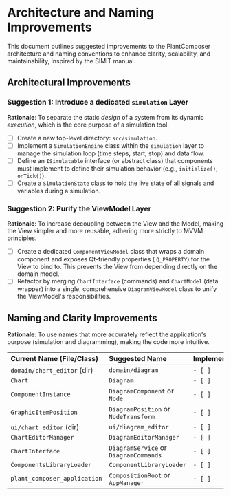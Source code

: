 # Architecture and Naming Improvements

This document outlines suggested improvements to the PlantComposer architecture and naming conventions to enhance
clarity, scalability, and maintainability, inspired by the SIMIT manual.

## Architectural Improvements

### Suggestion 1: Introduce a dedicated `simulation` Layer

**Rationale**: To separate the static *design* of a system from its dynamic *execution*, which is the core purpose of a
simulation tool.

- [ ] Create a new top-level directory: `src/simulation`.
- [ ] Implement a `SimulationEngine` class within the `simulation` layer to manage the simulation loop (time steps,
  start, stop) and data flow.
- [ ] Define an `ISimulatable` interface (or abstract class) that components must implement to define their simulation
  behavior (e.g., `initialize()`, `onTick()`).
- [ ] Create a `SimulationState` class to hold the live state of all signals and variables during a simulation.

### Suggestion 2: Purify the ViewModel Layer

**Rationale**: To increase decoupling between the View and the Model, making the View simpler and more reusable,
adhering more strictly to MVVM principles.

- [ ] Create a dedicated `ComponentViewModel` class that wraps a domain component and exposes Qt-friendly properties (
  `Q_PROPERTY`) for the View to bind to. This prevents the View from depending directly on the domain model.
- [ ] Refactor by merging `ChartInterface` (commands) and `ChartModel` (data wrapper) into a single, comprehensive
  `DiagramViewModel` class to unify the ViewModel's responsibilities.

## Naming and Clarity Improvements

**Rationale**: To use names that more accurately reflect the application's purpose (simulation and diagramming), making
the code more intuitive.

| Current Name (File/Class)    | Suggested Name                        | Implemented |
|:-----------------------------|:--------------------------------------|:------------|
| `domain/chart_editor` (dir)  | `domain/diagram`                      | `- [ ]`     |
| `Chart`                      | `Diagram`                             | `- [ ]`     |
| `ComponentInstance`          | `DiagramComponent` or `Node`          | `- [ ]`     |
| `GraphicItemPosition`        | `DiagramPosition` or `NodeTransform`  | `- [ ]`     |
| `ui/chart_editor` (dir)      | `ui/diagram_editor`                   | `- [ ]`     |
| `ChartEditorManager`         | `DiagramEditorManager`                | `- [ ]`     |
| `ChartInterface`             | `DiagramService` or `DiagramCommands` | `- [ ]`     |
| `ComponentsLibraryLoader`    | `ComponentLibraryLoader`              | `- [ ]`     |
| `plant_composer_application` | `CompositionRoot` or `AppManager`     | `- [ ]`     |

